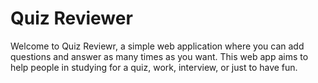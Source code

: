 # Quiz Reviewer

Welcome to Quiz Reviewr, a simple web application where you can add questions and answer as many times as you want. This web app aims to help people in studying for a quiz, work, interview, or just to have fun.


